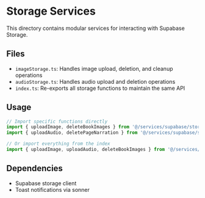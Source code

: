 
# Storage Services

This directory contains modular services for interacting with Supabase Storage.

## Files

- `imageStorage.ts`: Handles image upload, deletion, and cleanup operations
- `audioStorage.ts`: Handles audio upload and deletion operations
- `index.ts`: Re-exports all storage functions to maintain the same API

## Usage

```typescript
// Import specific functions directly
import { uploadImage, deleteBookImages } from '@/services/supabase/storage/imageStorage';
import { uploadAudio, deletePageNarration } from '@/services/supabase/storage/audioStorage';

// Or import everything from the index
import { uploadImage, uploadAudio, deleteBookImages } from '@/services/supabase/storage';
```

## Dependencies

- Supabase storage client
- Toast notifications via sonner
```
